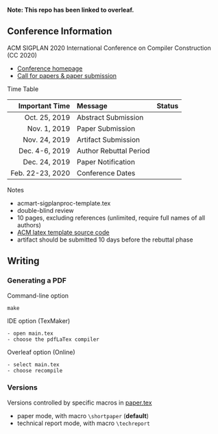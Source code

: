 **Note: This repo has been linked to overleaf.**

## Conference Information

ACM SIGPLAN 2020 International Conference on Compiler Construction (CC 2020)

- [Conference homepage](https://conf.researchr.org/home/CC-2020)
- [Call for papers & paper submission](https://conf.researchr.org/track/CC-2020/CC-2020-papers)

Time Table

| Important Time     | Message                | Status     |
| -----------------: | :--------------------- | :--------: |
| Oct. 25, 2019      | Abstract Submission    |            |
| Nov.  1, 2019      | Paper Submission       |            |
| Nov. 24, 2019      | Artifact Submission    |            |
| Dec. 4-6, 2019     | Author Rebuttal Period |            |
| Dec. 24, 2019      | Paper Notification     |            |
| Feb. 22-23, 2020   | Conference Dates       |            |

Notes

- acmart-sigplanproc-template.tex
- double-blind review
- 10 pages, excluding references (unlimited, require full names of all authors)
- [ACM latex template source code](http://www.sigplan.org/Resources/Author/)
- artifact should be submitted 10 days before the rebuttal phase

## Writing

### Generating a PDF

Command-line option

    make

IDE option (TexMaker)

    - open main.tex
    - choose the pdfLaTex compiler

Overleaf option (Online)

    - select main.tex
    - choose recompile

### Versions

Versions controlled by specific macros in [paper.tex](paper.tex)

- paper mode, with macro `\shortpaper` (**default**)
- technical report mode, with macro `\techreport`


